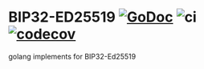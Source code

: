 # BIP32-ED25519 [![GoDoc](https://godoc.org/github.com/islishude/bip32?status.svg)](https://pkg.go.dev/github.com/islishude/bip32?tab=doc) ![ci](https://github.com/islishude/bip32/workflows/test/badge.svg) [![codecov](https://codecov.io/gh/islishude/bip32/branch/master/graph/badge.svg)](https://codecov.io/gh/islishude/bip32)

golang implements for BIP32-Ed25519